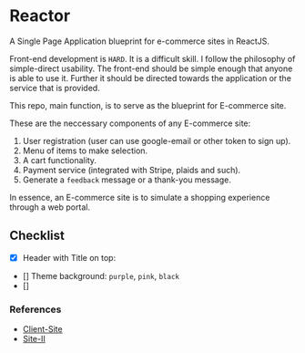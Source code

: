# Reactor
A Single Page Application blueprint for e-commerce sites in ReactJS.

Front-end development is `HARD`. It is a difficult skill. I follow the philosophy of simple-direct usability. The front-end should be simple enough that anyone is able to use it. Further it should be directed towards the application or the service that is provided. 

This repo, main function, is to serve as the blueprint for E-commerce site.

These are the neccessary components of any E-commerce site:

1. User registration (user can use google-email or other token to sign up).
2. Menu of items to make selection.
3. A cart functionality.
4. Payment service (integrated with Stripe, plaids and such).
5. Generate a `feedback` message or a thank-you message.

In essence, an E-commerce site is to simulate a shopping experience through a web portal.

## Checklist

- [x] Header with Title on top: <COMPANY NAME>
- [] Theme background: `purple`, `pink`, `black`
- [] 

### References

- [Client-Site](https://www.oliverwicks.com/category/custom-suits?gad_source=1&gbraid=0AAAAADR5STzN3T3I7mvsRPmEMujRYkc3o)
- [Site-II](https://amiradnan.com/collections/shalwar-kameez?utm_source=google+ads&utm_medium=ppc&gad_source=1&gclid=Cj0KCQiAo5u6BhDJARIsAAVoDWt3QLNHZoVf_V38kBsJSaXeES-saHmQ6rFqW_9HvC6ZzPMNM-_b7wsaAsS1EALw_wcB)
